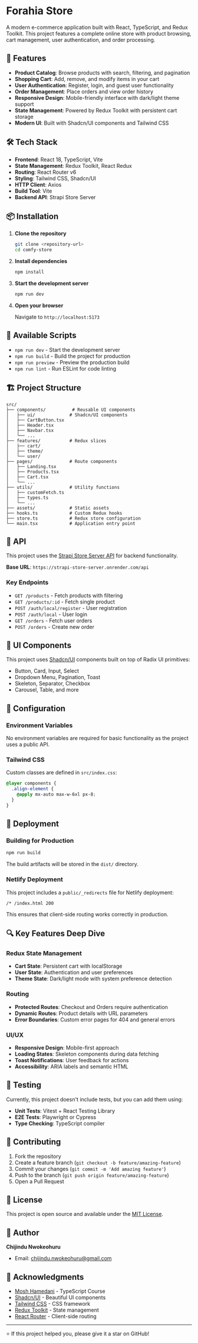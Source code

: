 # Forahia Store

A modern e-commerce application built with React, TypeScript, and Redux Toolkit. This project features a complete online store with product browsing, cart management, user authentication, and order processing.

## 🚀 Features

- **Product Catalog**: Browse products with search, filtering, and pagination
- **Shopping Cart**: Add, remove, and modify items in your cart
- **User Authentication**: Register, login, and guest user functionality
- **Order Management**: Place orders and view order history
- **Responsive Design**: Mobile-friendly interface with dark/light theme support
- **State Management**: Powered by Redux Toolkit with persistent cart storage
- **Modern UI**: Built with Shadcn/UI components and Tailwind CSS

## 🛠️ Tech Stack

- **Frontend**: React 18, TypeScript, Vite
- **State Management**: Redux Toolkit, React Redux
- **Routing**: React Router v6
- **Styling**: Tailwind CSS, Shadcn/UI
- **HTTP Client**: Axios
- **Build Tool**: Vite
- **Backend API**: Strapi Store Server

## 📦 Installation

1. **Clone the repository**

   ```bash
   git clone <repository-url>
   cd comfy-store
   ```

2. **Install dependencies**

   ```bash
   npm install
   ```

3. **Start the development server**

   ```bash
   npm run dev
   ```

4. **Open your browser**

   Navigate to `http://localhost:5173`

## 📝 Available Scripts

- `npm run dev` - Start the development server
- `npm run build` - Build the project for production
- `npm run preview` - Preview the production build
- `npm run lint` - Run ESLint for code linting

## 🏗️ Project Structure

```text
src/
├── components/          # Reusable UI components
│   ├── ui/             # Shadcn/UI components
│   ├── CartButton.tsx
│   ├── Header.tsx
│   ├── Navbar.tsx
│   └── ...
├── features/           # Redux slices
│   ├── cart/
│   ├── theme/
│   └── user/
├── pages/              # Route components
│   ├── Landing.tsx
│   ├── Products.tsx
│   ├── Cart.tsx
│   └── ...
├── utils/              # Utility functions
│   ├── customFetch.ts
│   ├── types.ts
│   └── ...
├── assets/             # Static assets
├── hooks.ts            # Custom Redux hooks
├── store.ts            # Redux store configuration
└── main.tsx            # Application entry point
```

## 🔗 API

This project uses the [Strapi Store Server API](https://documenter.getpostman.com/view/18152321/2s9Xy5KpTi) for backend functionality.

**Base URL**: `https://strapi-store-server.onrender.com/api`

### Key Endpoints

- `GET /products` - Fetch products with filtering
- `GET /products/:id` - Fetch single product
- `POST /auth/local/register` - User registration
- `POST /auth/local` - User login
- `GET /orders` - Fetch user orders
- `POST /orders` - Create new order

## 🎨 UI Components

This project uses [Shadcn/UI](https://ui.shadcn.com/) components built on top of Radix UI primitives:

- Button, Card, Input, Select
- Dropdown Menu, Pagination, Toast
- Skeleton, Separator, Checkbox
- Carousel, Table, and more

## 🔧 Configuration

### Environment Variables

No environment variables are required for basic functionality as the project uses a public API.

### Tailwind CSS

Custom classes are defined in `src/index.css`:

```css
@layer components {
  .align-element {
    @apply mx-auto max-w-6xl px-8;
  }
}
```

## 🚀 Deployment

### Building for Production

```bash
npm run build
```

The build artifacts will be stored in the `dist/` directory.

### Netlify Deployment

This project includes a `public/_redirects` file for Netlify deployment:

```text
/* /index.html 200
```

This ensures that client-side routing works correctly in production.

## 🔍 Key Features Deep Dive

### Redux State Management

- **Cart State**: Persistent cart with localStorage
- **User State**: Authentication and user preferences
- **Theme State**: Dark/light mode with system preference detection

### Routing

- **Protected Routes**: Checkout and Orders require authentication
- **Dynamic Routes**: Product details with URL parameters
- **Error Boundaries**: Custom error pages for 404 and general errors

### UI/UX

- **Responsive Design**: Mobile-first approach
- **Loading States**: Skeleton components during data fetching
- **Toast Notifications**: User feedback for actions
- **Accessibility**: ARIA labels and semantic HTML

## 🧪 Testing

Currently, this project doesn't include tests, but you can add them using:

- **Unit Tests**: Vitest + React Testing Library
- **E2E Tests**: Playwright or Cypress
- **Type Checking**: TypeScript compiler

## 🤝 Contributing

1. Fork the repository
2. Create a feature branch (`git checkout -b feature/amazing-feature`)
3. Commit your changes (`git commit -m 'Add amazing feature'`)
4. Push to the branch (`git push origin feature/amazing-feature`)
5. Open a Pull Request

## 📄 License

This project is open source and available under the [MIT License](LICENSE).

## 👤 Author

**Chijindu Nwokeohuru**

- Email: chijindu.nwokeohuru@gmail.com

## 🙏 Acknowledgments

- [Mosh Hamedani](https://codewithmosh.com/) - TypeScript Course
- [Shadcn/UI](https://ui.shadcn.com/) - Beautiful UI components
- [Tailwind CSS](https://tailwindcss.com/) - CSS framework
- [Redux Toolkit](https://redux-toolkit.js.org/) - State management
- [React Router](https://reactrouter.com/) - Client-side routing

---

⭐ If this project helped you, please give it a star on GitHub!
